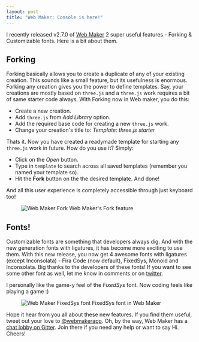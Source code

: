 ```yaml
---
layout: post
title: "Web Maker: Console is here!"
---
```


I recently released v2.7.0 of [Web Maker](https://webmakerapp.com) 2 super useful features - Forking & Customizable fonts. Here is a bit about them.

## Forking

Forking basically allows you to create a duplicate of any of your existing creation. This sounds like a small feature, but its usefulness is enormous. Forking any creation gives you the power to define templates. Say, your creations are mostly based on `three.js` and a `three.js` work requires a bit of same starter code always. With Forking now in Web maker, you do this:

 - Create a new creation.
 - Add `three.js` from *Add Library* option.
 - Add the required base code for creating a new `three.js` work.
 - Change your creation's title to: _Template: three.js starter_

 Thats it. Now you have created a readymade template for starting any `three.js` work in future. How do you use it? Simply:

 - Click on the _Open_ button.
 - Type in `template` to search across all saved templates (remember you named your template so).
 - Hit the __Fork__ button on the the desired template. And done!

And all this user experience is completely accessible through just keyboard too!

<figure>
    <img src="/images/webmaker-fork.gif" alt="Web Maker Fork" />
    <caption>Web Maker's Fork feature</caption>
</figure>

## Fonts!

Customizable fonts are something that developers always dig. And with the new generation fonts with ligatures, it has become more exciting to use them. With this new release, you now get 4 awesome fonts with ligatures (except Inconsolata) - Fira Code (now default), FixedSys, Monoid and Inconsolata. Big thanks to the developers of these fonts! If you want to see some other font as well, let me know in comments or on [twitter](https://twitter.com/webmakerapp).

I personally like the game-y feel of the _FixedSys_ font. Now coding feels like playing a game :)

<figure>
    <img src="/images/webmaker-fixedsys.png" alt="Web Maker FixedSys font" />
    <caption>FixedSys font in Web Maker</caption>
</figure>


Hope it hear from you all about these new features. If you find them useful, tweet out your love to [@webmakerapp](https://twitter.com/webmakerapp). Oh, by the way, Web Maker has a [chat lobby on Gitter](https://gitter.im/web-maker-app/Lobby). Join there if you need any help or want to say Hi. Cheers!

